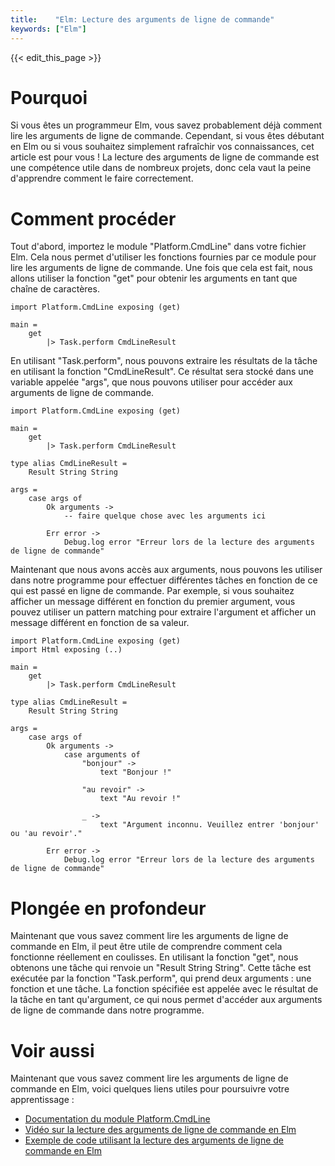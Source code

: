 ```yaml
---
title:    "Elm: Lecture des arguments de ligne de commande"
keywords: ["Elm"]
---
```


{{< edit_this_page >}}

# Pourquoi

Si vous êtes un programmeur Elm, vous savez probablement déjà comment lire les arguments de ligne de commande. Cependant, si vous êtes débutant en Elm ou si vous souhaitez simplement rafraîchir vos connaissances, cet article est pour vous ! La lecture des arguments de ligne de commande est une compétence utile dans de nombreux projets, donc cela vaut la peine d'apprendre comment le faire correctement.

# Comment procéder

Tout d'abord, importez le module "Platform.CmdLine" dans votre fichier Elm. Cela nous permet d'utiliser les fonctions fournies par ce module pour lire les arguments de ligne de commande. Une fois que cela est fait, nous allons utiliser la fonction "get" pour obtenir les arguments en tant que chaîne de caractères.

```
import Platform.CmdLine exposing (get)

main =
    get
        |> Task.perform CmdLineResult
```

En utilisant "Task.perform", nous pouvons extraire les résultats de la tâche en utilisant la fonction "CmdLineResult". Ce résultat sera stocké dans une variable appelée "args", que nous pouvons utiliser pour accéder aux arguments de ligne de commande.

```
import Platform.CmdLine exposing (get)

main =
    get
        |> Task.perform CmdLineResult

type alias CmdLineResult =
    Result String String

args =
    case args of
        Ok arguments ->
            -- faire quelque chose avec les arguments ici

        Err error ->
            Debug.log error "Erreur lors de la lecture des arguments de ligne de commande"
```

Maintenant que nous avons accès aux arguments, nous pouvons les utiliser dans notre programme pour effectuer différentes tâches en fonction de ce qui est passé en ligne de commande. Par exemple, si vous souhaitez afficher un message différent en fonction du premier argument, vous pouvez utiliser un pattern matching pour extraire l'argument et afficher un message différent en fonction de sa valeur.

```
import Platform.CmdLine exposing (get)
import Html exposing (..)

main =
    get
        |> Task.perform CmdLineResult

type alias CmdLineResult =
    Result String String

args =
    case args of
        Ok arguments ->
            case arguments of
                "bonjour" ->
                    text "Bonjour !"

                "au revoir" ->
                    text "Au revoir !"

                _ ->
                    text "Argument inconnu. Veuillez entrer 'bonjour' ou 'au revoir'."

        Err error ->
            Debug.log error "Erreur lors de la lecture des arguments de ligne de commande"
```

# Plongée en profondeur

Maintenant que vous savez comment lire les arguments de ligne de commande en Elm, il peut être utile de comprendre comment cela fonctionne réellement en coulisses. En utilisant la fonction "get", nous obtenons une tâche qui renvoie un "Result String String". Cette tâche est exécutée par la fonction "Task.perform", qui prend deux arguments : une fonction et une tâche. La fonction spécifiée est appelée avec le résultat de la tâche en tant qu'argument, ce qui nous permet d'accéder aux arguments de ligne de commande dans notre programme.

# Voir aussi

Maintenant que vous savez comment lire les arguments de ligne de commande en Elm, voici quelques liens utiles pour poursuivre votre apprentissage :

- [Documentation du module Platform.CmdLine](https://package.elm-lang.org/packages/elm-lang/core/latest/Platform-CmdLine)
- [Vidéo sur la lecture des arguments de ligne de commande en Elm](https://www.youtube.com/watch?v=N3_qFBbdpUc)
- [Exemple de code utilisant la lecture des arguments de ligne de commande en Elm](https://github.com/elm-community/elm-depth)